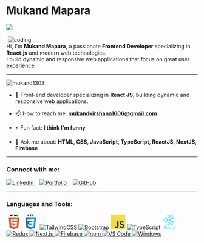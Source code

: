# Mukand Mapara

![](https://capsule-render.vercel.app/api?type=waving&height=300&color=gradient&customColorList=9&text=Hi%20👋,%20I'm%20Mukand%20Mapara%20‍💻&desc=Frontend%20Developer%20|%20React%20JS&descAlign=50&descAlignY=58&fontSize=50&fontAlign=50&fontAlignY=33)

<img align="right" alt="coding" width="500" src="https://cdn.dribbble.com/users/1162077/screenshots/3848914/programmer.gif">

Hi, I'm **Mukand Mapara**, a passionate **Frontend Developer** specializing in **React.js** and modern web technologies.  
I build dynamic and responsive web applications that focus on great user experience.

---

<p align="left"> <img src="https://komarev.com/ghpvc/?username=mukand1303&label=Profile%20views&color=0e75b6&style=flat" alt="mukand1303" /> </p>

<p align="left">
  <a href="https://twitter.com/" target="blank">
<!--     <img src="https://img.shields.io/twitter/follow/?logo=twitter&style=for-the-badge" alt="Twitter" /> -->
  </a>
</p>

- 🌱 Front-end developer specializing in **React JS**, building dynamic and responsive web applications.

- 📫 How to reach me: **mukandkirshana1606@gmail.com**

- ⚡ Fun fact: **I think I'm funny**

- 💬 Ask me about: **HTML, CSS, JavaScript, TypeScript, ReactJS, NextJS, Firebase**

---

### Connect with me:

<p align="left">
  <a href="https://www.linkedin.com/in/mukand-kirshana/" title="LinkedIn - Mukand Mapara" target="_blank" rel="noreferrer">
    <img src="https://www.vectorlogo.zone/logos/linkedin/linkedin-tile.svg" alt="LinkedIn" width="30" height="30"/>
  </a>&nbsp;&nbsp;
  <a href="https://mukand-mapara.vercel.app" title="Portfolio - Mukand Mapara" target="_blank" rel="noreferrer">
    <img src="https://img.shields.io/badge/Portfolio-visit-blueviolet?style=flat-square" alt="Portfolio" />
  </a>&nbsp;&nbsp;
  <a href="https://github.com/mukand-mapara" title="GitHub - Mukand Mapara" target="_blank" rel="noreferrer">
    <img src="https://img.shields.io/badge/GitHub-mukand--mapara-green?style=flat-square" alt="GitHub" />
  </a>
</p>

---

### Languages and Tools:

<!-- Frontend -->
<a href="https://www.w3.org/html/" target="_blank" rel="noreferrer">
  <img src="https://raw.githubusercontent.com/devicons/devicon/master/icons/html5/html5-original-wordmark.svg" alt="HTML5" width="40" height="40"/>
</a>
<a href="https://www.w3schools.com/css/" target="_blank" rel="noreferrer">
  <img src="https://raw.githubusercontent.com/devicons/devicon/master/icons/css3/css3-original-wordmark.svg" alt="CSS3" width="40" height="40"/>
</a>
<a href="https://www.loopple.com/img/tailwind-logo.png" target="_blank" rel="noreferrer">
  <img src="https://www.loopple.com/img/tailwind-logo.png" alt="TailwindCSS" width="40" height="40"/>
</a>
<a href="https://getbootstrap.com" target="_blank" rel="noreferrer">
  <img src="https://encrypted-tbn0.gstatic.com/images?q=tbn:ANd9GcQmkJAlv21TMO3DAaVUC-IdGWrjFLTTLsxbwA&s" alt="Bootstrap" width="40" height="40"/>
</a>

<!-- JavaScript / TypeScript -->
<a href="https://developer.mozilla.org/en-US/docs/Web/JavaScript" target="_blank" rel="noreferrer">
  <img src="https://raw.githubusercontent.com/devicons/devicon/master/icons/javascript/javascript-original.svg" alt="JavaScript" width="40" height="40"/>
</a>
<a href="https://www.typescriptlang.org/" target="_blank" rel="noreferrer">
  <img src="https://upload.wikimedia.org/wikipedia/commons/thumb/f/f5/Typescript.svg/1200px-Typescript.svg.png" alt="TypeScript" width="40" height="40"/>
</a>

<!-- React Ecosystem -->
<a href="https://reactjs.org/" target="_blank" rel="noreferrer">
  <img src="https://raw.githubusercontent.com/devicons/devicon/master/icons/react/react-original-wordmark.svg" alt="React" width="40" height="40"/>
</a>
<a href="https://redux.js.org" target="_blank" rel="noreferrer">
  <img src="https://www.vectorlogo.zone/logos/js_redux/js_redux-icon.svg" alt="Redux" width="40" height="40"/>
</a>
<a href="https://nextjs.org/" target="_blank" rel="noreferrer">
  <img src="https://encrypted-tbn0.gstatic.com/images?q=tbn:ANd9GcQMZD7gtOg-aRXiYZ_ZkmYGch46UxHAygL-Pw&s" alt="Next.js" width="40" height="40"/>
</a>

<!-- Backend / Tools -->
<a href="https://firebase.google.com/" target="_blank" rel="noreferrer">
  <img src="https://firebase.google.com/static/images/brand-guidelines/logo-logomark.png" alt="Firebase" width="40" height="40"/>
</a>
<a href="https://docs.npmjs.com/cli/v9/commands/" target="_blank" rel="noreferrer">
  <img src="https://encrypted-tbn0.gstatic.com/images?q=tbn:ANd9GcS7pint0txCUsD4snv8E5pfO79DBePhXAfW5w&s" alt="npm" width="40" height="40"/>
</a>
<a href="https://code.visualstudio.com/docs/" target="_blank" rel="noreferrer">
  <img src="https://encrypted-tbn0.gstatic.com/images?q=tbn:ANd9GcQrrGKuwRNlLxrqZ3xl4U_Jlfi5IHE_U_ADSg&s" alt="VS Code" width="40" height="40"/>
</a>
<a href="https://learn.microsoft.com/en-us/windows/resources/" target="_blank" rel="noreferrer">
  <img src="https://upload.wikimedia.org/wikipedia/commons/c/c1/Windows_icon_logo.png" alt="Windows" width="40" height="40"/>
</a>
